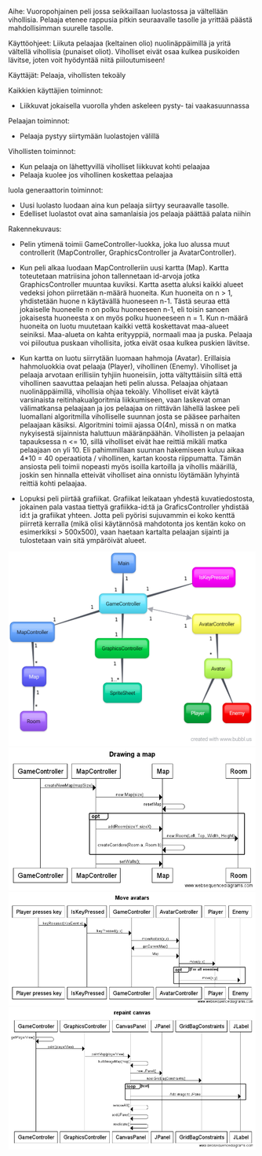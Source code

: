 Aihe: Vuoropohjainen peli jossa seikkaillaan luolastossa ja vältellään vihollisia. Pelaaja etenee rappusia pitkin seuraavalle tasolle
ja yrittää päästä mahdollisimman suurelle tasolle.

Käyttöohjeet: Liikuta pelaajaa (keltainen olio) nuolinäppäimillä ja yritä vältellä vihollisia (punaiset oliot). Viholliset eivät osaa kulkea pusikoiden lävitse, joten voit hyödyntää niitä piiloutumiseen!


Käyttäjät: Pelaaja, vihollisten tekoäly

Kaikkien käyttäjien toiminnot:
- Liikkuvat jokaisella vuorolla yhden askeleen pysty- tai vaakasuunnassa

Pelaajan toiminnot:
- Pelaaja pystyy siirtymään luolastojen välillä

Vihollisten toiminnot:
- Kun pelaaja on lähettyvillä viholliset liikkuvat kohti pelaajaa
- Pelaaja kuolee jos vihollinen koskettaa pelaajaa

luola generaattorin toiminnot:
- Uusi luolasto luodaan aina kun pelaaja siirtyy seuraavalle tasolle.
- Edelliset luolastot ovat aina samanlaisia jos pelaaja päättää palata niihin 

Rakennekuvaus:
- Pelin ytimenä toimii GameController-luokka, joka luo alussa muut controllerit (MapController, GraphicsController ja AvatarController).

- Kun peli alkaa luodaan MapControlleriin uusi kartta (Map). Kartta toteutetaan matriisina johon tallennetaan id-arvoja jotka GraphicsController muuntaa kuviksi. Kartta asetta aluksi kaikki alueet vedeksi johon piirretään n-määrä huoneita. Kun huoneita on n > 1, yhdistetään huone n käytävällä huoneseen n-1. Tästä seuraa että jokaiselle huoneelle n on polku huoneeseen n-1, eli toisin sanoen jokaisesta huoneesta x on myös polku huoneeseen n = 1. Kun n-määrä huoneita on luotu muutetaan kaikki vettä koskettavat maa-alueet seiniksi. Maa-alueta on kahta erityyppiä, normaali maa ja puska. Pelaaja voi piiloutua puskaan vihollisita, jotka eivät osaa kulkea puskien lävitse.

- Kun kartta on luotu siirrytään luomaan hahmoja (Avatar). Erillaisia hahmoluokkia ovat pelaaja (Player), vihollinen (Enemy). Viholliset ja pelaaja arvotaan erillisiin tyhjiin huoneisiin, jotta vältyttäisiin siltä että vihollinen saavuttaa pelaajan heti pelin alussa. Pelaajaa ohjataan nuolinäppäimillä, vihollisia ohjaa tekoäly. Viholliset eivät käytä varsinaista reitinhakualgoritmia liikkumiseen, vaan laskevat oman välimatkansa pelaajaan ja jos pelaajaa on riittävän lähellä laskee peli luomallani algoritmilla viholliselle suunnan josta se pääsee parhaiten pelaajaan käsiksi. Algoritmini toimii ajassa O(4n), missä n on matka nykyisestä sijainnista haluttuun määränpäähän. Vihollisten ja pelaajan tapauksessa n <= 10, sillä viholliset eivät hae reittiä mikäli matka pelaajaan on yli 10. Eli pahimmillaan suunnan hakemiseen kuluu aikaa 4*10 = 40 operaatiota / vihollinen, kartan koosta riippumatta. Tämän ansiosta peli toimii nopeasti myös isoilla kartoilla ja vihollis määrillä, joskin sen hinnalla etteivät viholliset aina onnistu löytämään lyhyintä reittiä kohti pelaajaa.

- Lopuksi peli piirtää grafiikat. Grafiikat leikataan yhdestä kuvatiedostosta, jokainen pala vastaa tiettyä grafiikka-id:tä ja GraficsController yhdistää id:t ja grafiikat yhteen. Jotta peli pyörisi sujuvammin ei koko kenttä piirretä kerralla (mikä olisi käytännösä mahdotonta jos kentän koko on esimerkiksi > 500x500), vaan haetaan kartalta pelaajan sijainti ja tulostetaan vain sitä ympäröivät alueet. 

![ALT text](https://github.com/ollisami/Caveman/blob/master/dokumentaatio/Luokkakaavio.png)
![ALT text](https://github.com/ollisami/Caveman/blob/master/dokumentaatio/kaaviot/Drawing_a_map.png)
![ALT text](https://github.com/ollisami/Caveman/blob/master/dokumentaatio/kaaviot/Move_avatars.png)
![ALT text](https://github.com/ollisami/Caveman/blob/master/dokumentaatio/kaaviot/repaint_canvas.png)
